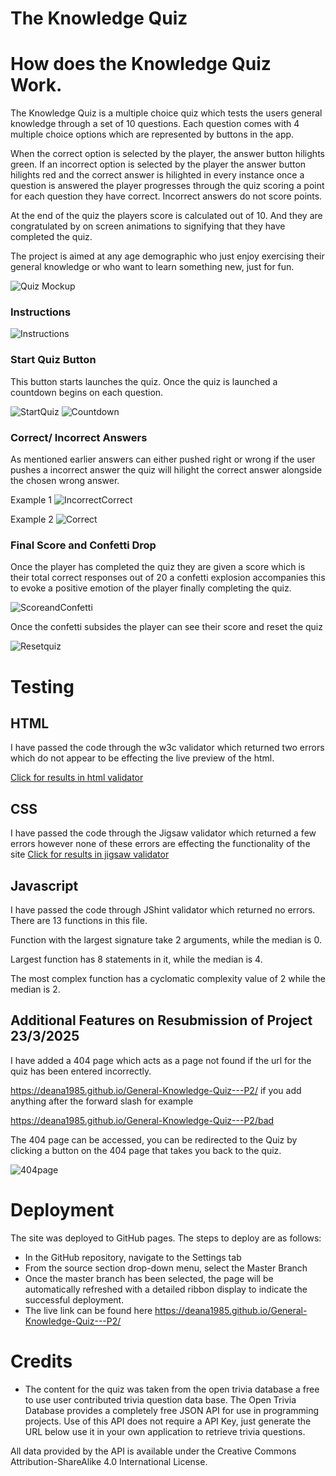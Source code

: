 # The Knowledge Quiz 

# How does the Knowledge Quiz Work.

The Knowledge Quiz is a multiple choice quiz which tests the users general knowledge through a set of 10 questions. Each question comes with 4 multiple choice options which are represented by buttons in the app.

When the correct option is selected by the player, the answer button hilights green. If an incorrect option is selected by the player the answer button hilights red and the correct answer is hilighted in every instance once a question is answered the player progresses through the quiz scoring a point for each question they have correct. Incorrect answers do not score points. 

At the end of the quiz the players score is calculated out of 10. And they are congratulated by on screen animations to signifying that they have completed the quiz. 

The project is aimed at any age demographic who just enjoy exercising their general knowledge or who want to learn something new, just for fun. 

![Quiz Mockup](assets/img/quizmockups1.png)
 
### Instructions

![Instructions](assets/img/quizinstructions.png)

### Start Quiz Button

This button starts launches the quiz. Once the quiz is launched a countdown begins on each question.

![StartQuiz](assets/img/startquiz1.png)
![Countdown](assets/img/countdown.png)

### Correct/ Incorrect Answers

As mentioned earlier answers can either pushed right or wrong if the user pushes a incorrect answer the quiz will hilight the correct answer alongside the chosen wrong answer.

Example 1
![IncorrectCorrect](assets/img/correctincorrect.png)

Example 2
![Correct](assets/img/correct.png)

### Final Score and Confetti Drop

Once the player has completed the quiz they are given a score which is their total correct responses out of 20 a confetti explosion accompanies this to evoke a positive emotion of the player finally completing the quiz.

![ScoreandConfetti](assets/img/congratulations.png)

Once the confetti subsides the player can see their score and reset the quiz

![Resetquiz](assets/img/finalscore.png)


# Testing

## HTML

I have passed the code through the w3c validator which returned two errors which do not appear to be effecting the live preview of the html.

[Click for results in html validator](https://validator.w3.org/nu/?showsource=yes&doc=https%3A%2F%2Fdeana1985.github.io%2FGeneral-Knowledge-Quiz---P2%2F#textarea)


## CSS

I have passed the code through the Jigsaw validator which returned a few errors however none of these errors are effecting the functionality of the site
[Click for results in jigsaw validator](https://jigsaw.w3.org/css-validator/validator?uri=https%3A%2F%2Fdeana1985.github.io%2FGeneral-Knowledge-Quiz---P2%2F&profile=css3svg&usermedium=all&warning=1&vextwarning=&lang=en)

## Javascript

I have passed the code through JShint validator which returned no errors. There are 13 functions in this file.

Function with the largest signature take 2 arguments, while the median is 0.

Largest function has 8 statements in it, while the median is 4.

The most complex function has a cyclomatic complexity value of 2 while the median is 2.

## Additional Features on Resubmission of Project 23/3/2025

I have added a 404 page which acts as a page not found if the url for the quiz has been entered incorrectly. 

https://deana1985.github.io/General-Knowledge-Quiz---P2/ if you add anything after the forward slash for example 

https://deana1985.github.io/General-Knowledge-Quiz---P2/bad

The 404 page can be accessed, you can be redirected to the Quiz by clicking a button on the 404 page that takes you back to the quiz.

![404page](assets/img/404page.png)

# Deployment 
The site was deployed to GitHub pages. The steps to deploy are as follows:
- In the GitHub repository, navigate to the Settings tab
- From the source section drop-down menu, select the Master Branch
- Once the master branch has been selected, the page will be automatically refreshed with a detailed ribbon display to indicate the successful deployment.
- The live link can be found here https://deana1985.github.io/General-Knowledge-Quiz---P2/

# Credits 

- The content for the quiz was taken from the open trivia database a free to use user contributed trivia question data base. The Open Trivia Database provides a completely free JSON API for use in programming projects. Use of this API does not require a API Key, just generate the URL below use it in your own application to retrieve trivia questions.

All data provided by the API is available under the Creative Commons Attribution-ShareAlike 4.0 International License.





